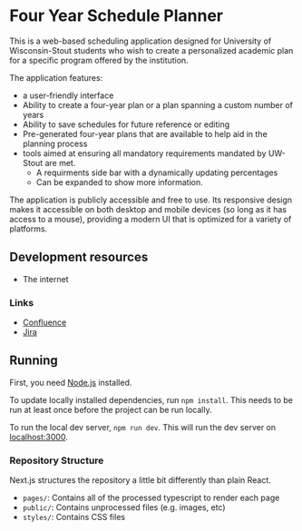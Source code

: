 # Four Year Schedule Planner
This is a web-based scheduling application designed for University of Wisconsin-Stout students who wish to create a personalized academic plan for a specific program offered by the institution.

The application features:
- a user-friendly interface
- Ability to create a four-year plan or a plan spanning a custom number of years 
- Ability to save schedules for future reference or editing
- Pre-generated four-year plans that are available to help aid in the planning process
- tools aimed at ensuring all mandatory requirements mandated by UW-Stout are met.
    - A requirments side bar with a dynamically updating percentages
    - Can be expanded to show more information.

The application is publicly accessible and free to use. Its responsive design makes it accessible on both desktop and mobile devices
(so long as it has access to a mouse), providing a modern UI that is optimized for a variety of platforms.
## Development resources
- The internet

### Links

- [Confluence](https://schedule-planner-capstone.atlassian.net/l/cp/Aw0TPPu3)
- [Jira](https://schedule-planner-capstone.atlassian.net/jira/software/projects/TIME/boards/2)

## Running

First, you need [Node.js](https://nodejs.org/en/download/) installed.

To update locally installed dependencies, run `npm install`. This needs to be
run at least once before the project can be run locally.

To run the local dev server, `npm run dev`. This will run the dev server on
[localhost:3000](http://localhost:3000/).

### Repository Structure

Next.js structures the repository a little bit differently than plain React.

- `pages/`: Contains all of the processed typescript to render each page
- `public/`: Contains unprocessed files (e.g. images, etc)
- `styles/`: Contains CSS files


